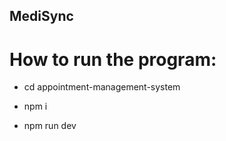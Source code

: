 ## MediSync

# How to run the program:

-  cd appointment-management-system

-  npm i

-  npm run dev
